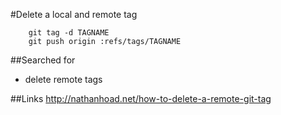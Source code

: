 #Delete a local and remote tag

```
    git tag -d TAGNAME
    git push origin :refs/tags/TAGNAME
```


##Searched for
* delete remote tags

##Links
http://nathanhoad.net/how-to-delete-a-remote-git-tag
